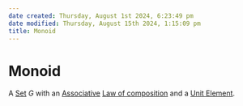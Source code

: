 ```yaml
---  
date created: Thursday, August 1st 2024, 6:23:49 pm  
date modified: Thursday, August 15th 2024, 1:15:09 pm  
title: Monoid  
---  
```

# Monoid  
A [Set](../Sets/Set.md) $G$ with an [Associative](../Associativity.md) [Law of composition](../Law20of20composition.md) and a [Unit Element](../Unit20Element.md).  
